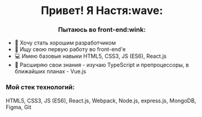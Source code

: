 <h1 align="center">Привет! Я Настя:wave:</h1>
<h3 align="center">Пытаюсь во front-end:wink:</h3>

- :owl: Хочу стать хорошим разработчиком
- :hatched_chick: Ищу свою первую работу во front-end'e
- :computer: Имею базовые навыки HTML5, CSS3, JS (ES6), React.js
- :book: Расширяю свои знания - изучаю TypeScript и препроцессоры, в ближайших планах - Vue.js


### Мой стек технологий:
HTML5, CSS3, JS (ES6), React.js, Webpack, Node.js, express.js, MongoDB, Figma, Git
